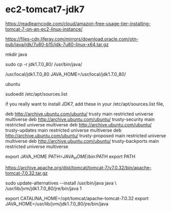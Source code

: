 # ec2-tomcat7-jdk7


https://readlearncode.com/cloud/amazon-free-usage-tier-installing-tomcat-7-on-an-ec2-linux-instance/

https://files-cdn.liferay.com/mirrors/download.oracle.com/otn-pub/java/jdk/7u80-b15/jdk-7u80-linux-x64.tar.gz

mkdir java

sudo cp -r jdk1.7.0_80/ /usr/bin/java/

/usr/local/jdk1.7.0_80
JAVA_HOME=/usr/local/jdk1.7.0_80/

ubuntu 

sudoedit /etc/apt/sources.list

if you really want to install JDK7, add these in your /etc/apt/sources.list file,

deb http://archive.ubuntu.com/ubuntu/ trusty main restricted universe multiverse 
deb http://archive.ubuntu.com/ubuntu/ trusty-security main restricted universe multiverse 
deb http://archive.ubuntu.com/ubuntu/ trusty-updates main restricted universe multiverse 
deb http://archive.ubuntu.com/ubuntu/ trusty-proposed main restricted universe multiverse 
deb http://archive.ubuntu.com/ubuntu/ trusty-backports main restricted universe multiverse

export JAVA_HOME
PATH=$JAVA_HOME/bin:$PATH
export PATH

https://archive.apache.org/dist/tomcat/tomcat-7/v7.0.32/bin/apache-tomcat-7.0.32.tar.gz

sudo update-alternatives --install /usr/bin/java java \ /usr/lib/jvm/jdk1.7.0_80/jre/bin/java 1


export CATALINA_HOME=/opt/tomcat/apache-tomcat-7.0.32
export JAVA_HOME=/usr/lib/jvm/jdk1.7.0_80/jre/bin/java

